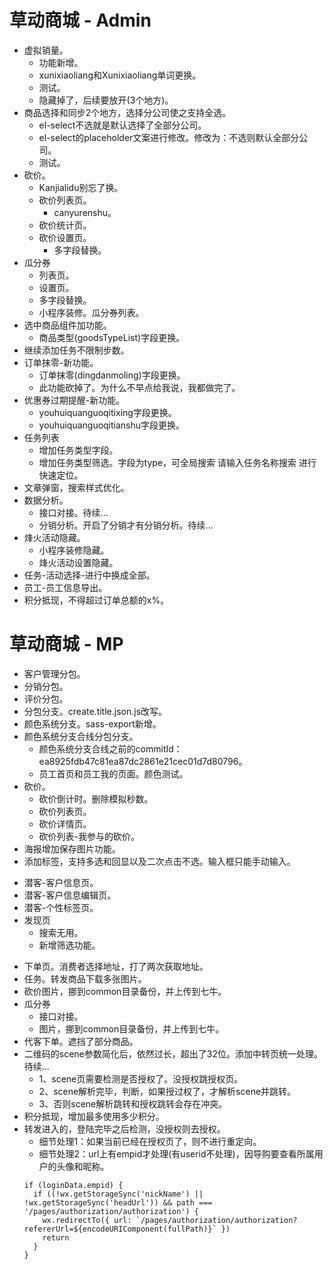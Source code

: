 # 草动商城 - Admin
* 虚拟销量。
  - 功能新增。
  - xunixiaoliang和Xunixiaoliang单词更换。
  - 测试。
  - 隐藏掉了，后续要放开(3个地方)。
* 商品选择和同步2个地方，选择分公司使之支持全选。
  - el-select不选就是默认选择了全部分公司。
  - el-select的placeholder文案进行修改。修改为：不选则默认全部分公司。
  - 测试。
* 砍价。
    - Kanjialidu别忘了换。
    - 砍价列表页。
        - canyurenshu。
    - 砍价统计页。
    - 砍价设置页。
        - 多字段替换。
* 瓜分券
    - 列表页。
    - 设置页。
    - 多字段替换。
    - 小程序装修。瓜分券列表。
* 选中商品组件加功能。
  - 商品类型(goodsTypeList)字段更换。
* 继续添加任务不限制步数。
* 订单抹零-新功能。
  - 订单抹零(dingdanmoling)字段更换。
  - 此功能砍掉了。为什么不早点给我说，我都做完了。
* 优惠券过期提醒-新功能。
  - youhuiquanguoqitixing字段更换。
  - youhuiquanguoqitianshu字段更换。
* 任务列表
    - 增加任务类型字段。
    - 增加任务类型筛选。字段为type，可全局搜索 请输入任务名称搜索 进行快速定位。
* 文章弹窗，搜索样式优化。
* 数据分析。
    - 接口对接。待续...
    - 分销分析。开启了分销才有分销分析。待续...
* 烽火活动隐藏。
    - 小程序装修隐藏。
    - 烽火活动设置隐藏。
* 任务-活动选择-进行中换成全部。
* 员工-员工信息导出。
* 积分抵现，不得超过订单总额的x%。

# 草动商城 - MP
* 客户管理分包。
* 分销分包。
* 评价分包。
* 分包分支。create.title.json.js改写。
* 颜色系统分支。sass-export新增。
* 颜色系统分支合线分包分支。
  - 颜色系统分支合线之前的commitId：ea8925fdb47c81ea87dc2861e21cec01d7d80796。
  - 员工首页和员工我的页面。颜色测试。
* 砍价。
    - 砍价倒计时。删除模拟秒数。
    - 砍价列表页。
    - 砍价详情页。
    - 砍价列表-我参与的砍价。
* 海报增加保存图片功能。
* 添加标签，支持多选和回显以及二次点击不选。输入框只能手动输入。
- 潜客-客户信息页。
- 潜客-客户信息编辑页。
- 潜客-个性标签页。
- 发现页
    - 搜索无用。
    - 新增筛选功能。
* 下单页。消费者选择地址，打了两次获取地址。
* 任务。转发商品下载多张图片。
* 砍价图片，挪到common目录备份，并上传到七牛。
* 瓜分券
    - 接口对接。
    - 图片，挪到common目录备份，并上传到七牛。
* 代客下单。遮挡了部分商品。
* 二维码的scene参数简化后，依然过长，超出了32位。添加中转页统一处理。待续...
    - 1、scene页需要检测是否授权了。没授权跳授权页。
    - 2、scene解析完毕，判断，如果授过权了，才解析scene并跳转。
    - 3、否则scene解析跳转和授权跳转会存在冲突。
* 积分抵现，增加最多使用多少积分。
* 转发进入的，登陆完毕之后检测，没授权则去授权。
  - 细节处理1：如果当前已经在授权页了，则不进行重定向。
  - 细节处理2：url上有empid才处理(有userid不处理)，因导购要查看所属用户的头像和昵称。
  ```
  if (loginData.empid) {
    if ((!wx.getStorageSync('nickName') || !wx.getStorageSync('headUrl')) && path === '/pages/authorization/authorization') {
      wx.redirectTo({ url: `/pages/authorization/authorization?refererUrl=${encodeURIComponent(fullPath)}` })
      return
    }
  }
  ```
